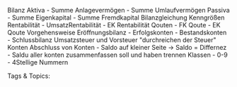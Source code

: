  Bilanz
   Aktiva
    - Summe Anlagevermögen
    - Summe Umlaufvermögen
   Passiva
    - Summe Eigenkapital
    - Summe Fremdkapital
   Bilanzgleichung
 Kenngrößen
   Rentabilität
    - UmsatzRentabilität
    - EK Rentabilität
   Qouten
    - FK Qoute
    - EK Qoute
 Vorgehensweise
   Eröffnungsbilanz
    - Erfolgskonten
    - Bestandskonten
    - Schlussbilanz
 Umsatzsteuer und Vorsteuer
   "durchreichen der Steuer"
 Konten
   Abschluss von Konten
    - Saldo auf kleiner Seite -> Saldo = Differnez
    - Saldu aller konten zusammenfassen soll und haben trennen
   Klassen
    - 0-9
    - 4Stellige Nummern

   Tags & Topics:
   